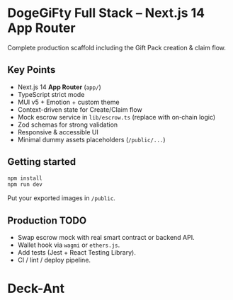 # DogeGiFty Full Stack – Next.js 14 App Router

Complete production scaffold including the Gift Pack creation & claim flow.

## Key Points

- Next.js 14 **App Router** (`app/`)
- TypeScript strict mode
- MUI v5 + Emotion + custom theme
- Context-driven state for Create/Claim flow
- Mock escrow service in `lib/escrow.ts` (replace with on‑chain logic)
- Zod schemas for strong validation
- Responsive & accessible UI
- Minimal dummy assets placeholders (`/public/...`)

## Getting started

```bash
npm install
npm run dev
```

Put your exported images in `/public`.

## Production TODO

- Swap escrow mock with real smart contract or backend API.
- Wallet hook via `wagmi` or `ethers.js`.
- Add tests (Jest + React Testing Library).
- CI / lint / deploy pipeline.
# Deck-Ant
